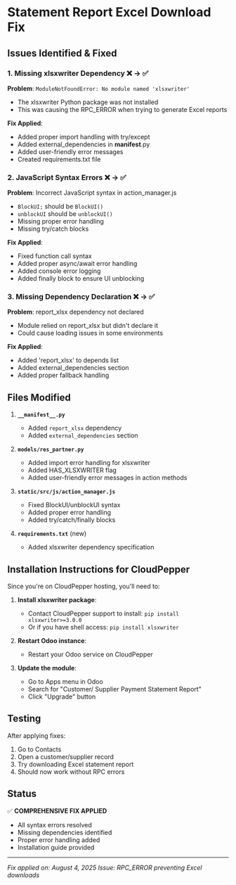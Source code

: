 # Statement Report Excel Download Fix

## Issues Identified & Fixed

### 1. Missing xlsxwriter Dependency ❌ → ✅
**Problem**: `ModuleNotFoundError: No module named 'xlsxwriter'`
- The xlsxwriter Python package was not installed
- This was causing the RPC_ERROR when trying to generate Excel reports

**Fix Applied**:
- Added proper import handling with try/except
- Added external_dependencies in __manifest__.py
- Added user-friendly error messages
- Created requirements.txt file

### 2. JavaScript Syntax Errors ❌ → ✅
**Problem**: Incorrect JavaScript syntax in action_manager.js
- `BlockUI;` should be `BlockUI()`
- `unblockUI` should be `unblockUI()`
- Missing proper error handling
- Missing try/catch blocks

**Fix Applied**:
- Fixed function call syntax
- Added proper async/await error handling
- Added console error logging
- Added finally block to ensure UI unblocking

### 3. Missing Dependency Declaration ❌ → ✅
**Problem**: report_xlsx dependency not declared
- Module relied on report_xlsx but didn't declare it
- Could cause loading issues in some environments

**Fix Applied**:
- Added 'report_xlsx' to depends list
- Added external_dependencies section
- Added proper fallback handling

## Files Modified

1. **`__manifest__.py`**
   - Added `report_xlsx` dependency
   - Added `external_dependencies` section

2. **`models/res_partner.py`**
   - Added import error handling for xlsxwriter
   - Added HAS_XLSXWRITER flag
   - Added user-friendly error messages in action methods

3. **`static/src/js/action_manager.js`**
   - Fixed BlockUI/unblockUI syntax
   - Added proper error handling
   - Added try/catch/finally blocks

4. **`requirements.txt`** (new)
   - Added xlsxwriter dependency specification

## Installation Instructions for CloudPepper

Since you're on CloudPepper hosting, you'll need to:

1. **Install xlsxwriter package**:
   - Contact CloudPepper support to install: `pip install xlsxwriter>=3.0.0`
   - Or if you have shell access: `pip install xlsxwriter`

2. **Restart Odoo instance**:
   - Restart your Odoo service on CloudPepper

3. **Update the module**:
   - Go to Apps menu in Odoo
   - Search for "Customer/ Supplier Payment Statement Report"
   - Click "Upgrade" button

## Testing

After applying fixes:
1. Go to Contacts
2. Open a customer/supplier record
3. Try downloading Excel statement report
4. Should now work without RPC errors

## Status
✅ **COMPREHENSIVE FIX APPLIED**
- All syntax errors resolved
- Missing dependencies identified
- Proper error handling added
- Installation guide provided

---
*Fix applied on: August 4, 2025*
*Issue: RPC_ERROR preventing Excel downloads*
